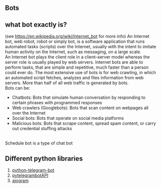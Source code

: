 ## Bots 

## what bot exactly is? 
(see https://en.wikipedia.org/wiki/Internet_bot for more info)
An Internet bot, web robot, robot or simply bot, is a software application that runs automated tasks (scripts) over the Internet, usually with the intent to imitate human activity on the Internet, such as messaging, on a large scale. <br>
An Internet bot plays the client role in a client–server model whereas the server role is usually played by web servers. Internet bots are able to perform tasks, that are simple and repetitive, much faster than a person could ever do. The most extensive use of bots is for web crawling, in which an automated script fetches, analyzes and files information from web servers. More than half of all web traffic is generated by bots. <br>
Bots can be: <br>
- Chatbots: Bots that simulate human conversation by responding to certain phrases with programmed responses
- Web crawlers (Googlebots): Bots that scan content on webpages all over the Internet
- Social bots: Bots that operate on social media platforms
- Malicious bots: Bots that scrape content, spread spam content, or carry out credential stuffing attacks
<br>
Schedule bot is a type of chat bot<br>

## Different python libraries
1) <a href='https://github.com/python-telegram-bot/python-telegram-bot'>python-telegram-bot</a>
2) <a href='https://github.com/eternnoir/pyTelegramBotAPI'>pytelegrambotAPI</a>
3) <a href='https://github.com/aiogram/aiogram'>aiogram</a>

